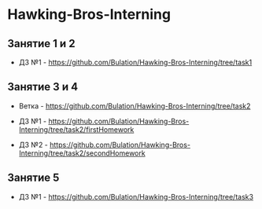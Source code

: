 # Hawking-Bros-Interning

## Занятие 1 и 2

- ДЗ №1 - https://github.com/Bulation/Hawking-Bros-Interning/tree/task1

## Занятие 3 и 4

- Ветка - https://github.com/Bulation/Hawking-Bros-Interning/tree/task2

- ДЗ №1 - https://github.com/Bulation/Hawking-Bros-Interning/tree/task2/firstHomework
- ДЗ №2 - https://github.com/Bulation/Hawking-Bros-Interning/tree/task2/secondHomework

## Занятие 5

- ДЗ №1 - https://github.com/Bulation/Hawking-Bros-Interning/tree/task3